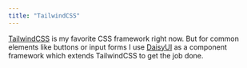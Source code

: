 ```yaml
---
title: "TailwindCSS"
---
```


[TailwindCSS](https://tailwindcss.com) is my favorite CSS framework right now. But for common elements like buttons or input forms I use [DaisyUI](https://daisyui.com) as a component framework which extends TailwindCSS to get the job done.